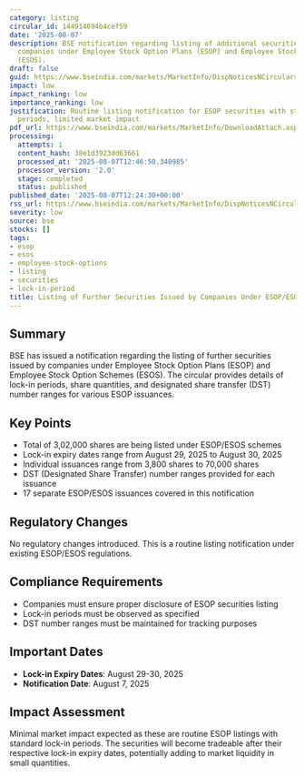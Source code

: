 ```yaml
---
category: listing
circular_id: 144914694b4cef59
date: '2025-08-07'
description: BSE notification regarding listing of additional securities issued by
  companies under Employee Stock Option Plans (ESOP) and Employee Stock Option Schemes
  (ESOS).
draft: false
guid: https://www.bseindia.com/markets/MarketInfo/DispNoticesNCirculars.aspx?Noticeid={99159444-E190-465B-BDF7-01BF1D3A032C}&noticeno=20250807-34&dt=08/07/2025&icount=34&totcount=37&flag=0
impact: low
impact_ranking: low
importance_ranking: low
justification: Routine listing notification for ESOP securities with standard lock-in
  periods, limited market impact
pdf_url: https://www.bseindia.com/markets/MarketInfo/DownloadAttach.aspx?id=20250807-34&attachedId=4cd55cc8-5c7c-409b-8773-8dd5c100ea67
processing:
  attempts: 1
  content_hash: 38e1d3923dd63661
  processed_at: '2025-08-07T12:46:50.340985'
  processor_version: '2.0'
  stage: completed
  status: published
published_date: '2025-08-07T12:24:30+00:00'
rss_url: https://www.bseindia.com/markets/MarketInfo/DispNoticesNCirculars.aspx?Noticeid={99159444-E190-465B-BDF7-01BF1D3A032C}&noticeno=20250807-34&dt=08/07/2025&icount=34&totcount=37&flag=0
severity: low
source: bse
stocks: []
tags:
- esop
- esos
- employee-stock-options
- listing
- securities
- lock-in-period
title: Listing of Further Securities Issued by Companies Under ESOP/ESOS
---
```


## Summary

BSE has issued a notification regarding the listing of further securities issued by companies under Employee Stock Option Plans (ESOP) and Employee Stock Option Schemes (ESOS). The circular provides details of lock-in periods, share quantities, and designated share transfer (DST) number ranges for various ESOP issuances.

## Key Points

- Total of 3,02,000 shares are being listed under ESOP/ESOS schemes
- Lock-in expiry dates range from August 29, 2025 to August 30, 2025
- Individual issuances range from 3,800 shares to 70,000 shares
- DST (Designated Share Transfer) number ranges provided for each issuance
- 17 separate ESOP/ESOS issuances covered in this notification

## Regulatory Changes

No regulatory changes introduced. This is a routine listing notification under existing ESOP/ESOS regulations.

## Compliance Requirements

- Companies must ensure proper disclosure of ESOP securities listing
- Lock-in periods must be observed as specified
- DST number ranges must be maintained for tracking purposes

## Important Dates

- **Lock-in Expiry Dates**: August 29-30, 2025
- **Notification Date**: August 7, 2025

## Impact Assessment

Minimal market impact expected as these are routine ESOP listings with standard lock-in periods. The securities will become tradeable after their respective lock-in expiry dates, potentially adding to market liquidity in small quantities.